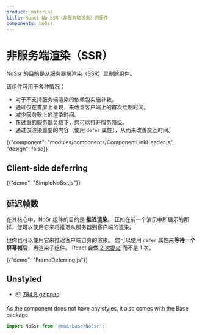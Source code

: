 ```yaml
---
product: material
title: React No SSR（非服务端渲染）的组件
components: NoSsr
---
```


# 非服务端渲染（SSR）

<p class="description">NoSsr 的目的是从服务器端渲染（SSR）里删除组件。</p>

该组件可用于各种情况：

- 对于不支持服务端渲染的依赖包实施补救。
- 通过仅在首屏上呈现，来改善客户端上的首次绘制时间。
- 减少服务器上的渲染时间。
- 在过重的服务器负载下，您可以打开服务降级。
- 通过仅渲染重要的内容（使用 `defer` 属性），从而来改善交互时间。

{{"component": "modules/components/ComponentLinkHeader.js", "design": false}}

## Client-side deferring

{{"demo": "SimpleNoSsr.js"}}

## 延迟帧数

在其核心中，NoSr 组件的目的是 **推迟渲染**。 正如在前一个演示中所展示的那样，您可以使用它来将推迟从服务器到客户端的渲染。

但你也可以使用它来推迟客户端自身的渲染。 您可以使用 `defer` 属性来**等待一个屏幕帧**后，再渲染子组件。 React 会做 [2 次提交](https://reactjs.org/docs/strict-mode.html#detecting-unexpected-side-effects) 而不是 1 次。

{{"demo": "FrameDeferring.js"}}

## Unstyled

- 📦 [784 B gzipped](https://bundlephobia.com/package/@mui/base@latest)

As the component does not have any styles, it also comes with the Base package.

```js
import NoSsr from '@mui/base/NoSsr';
```
